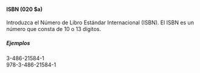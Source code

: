 #### ISBN (020 $a)
Introduzca el Número de Libro Estándar Internacional (ISBN). El ISBN es un número que consta de 10 o 13 dígitos.

##### Ejemplos  
3-486-21584-1  
978-3-486-21584-1
